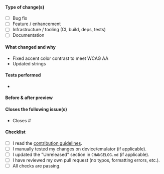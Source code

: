 <!-- Thank you for improving Fossify. Please consider filling out the details -->

#### Type of change(s)
- [ ] Bug fix
- [ ] Feature / enhancement
- [ ] Infrastructure / tooling (CI, build, deps, tests)
- [ ] Documentation

#### What changed and why
<!-- Briefly explain the rationale. The following is an example -->
- Fixed accent color contrast to meet WCAG AA
- Updated strings

#### Tests performed
<!-- Test your changes on different devices and conditions as mentioned in the guidelines. You can decide what tests to do based on your patches. -->
 - 

#### Before & after preview
<!-- For changes affecting UI, consider attaching screenshots or a video. Delete this section otherwise. -->

#### Closes the following issue(s)
<!-- Prefix issues with "Closes" so that GitHub closes them when the PR is merged (note that each "Closes #" should be in its own item). -->
- Closes #

#### Checklist
- [ ] I read the [contribution guidelines](../blob/HEAD/CONTRIBUTING.md).
- [ ] I manually tested my changes on device/emulator (if applicable).
- [ ] I updated the "Unreleased" section in `CHANGELOG.md` (if applicable).
- [ ] I have reviewed my own pull request (no typos, formatting errors, etc.).
- [ ] All checks are passing.

<!-- NOTE: Keep CHANGELOG.md updates clear and concise, they are visible to *all* users. -->
